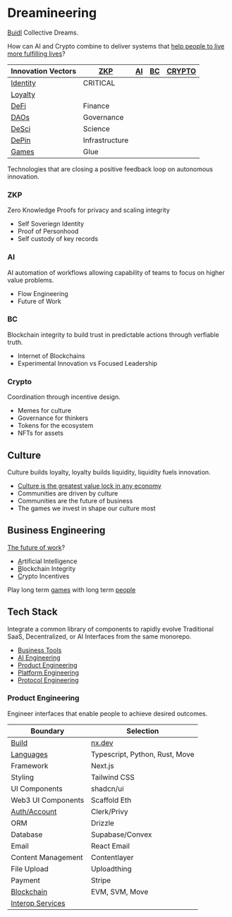 # Dreamineering

[Buidl](https://mm.dreamineering.com/docs/buidl) Collective Dreams.

How can AI and Crypto combine to deliver systems that [help people to live more fulfilling lives](https://mm.dreamineering.com/docs/people/fulfillment/)?

| Innovation Vectors | [ZKP](https://mm.dreamineering.com/docs/engineering/blockchain-architecture/blockchain-concepts/cryptography/zero-knowledge) | [AI](https://mm.dreamineering.com/docs/ai)  | [BC](https://mm.dreamineering.com/docs/crypto/web3-principles) | [CRYPTO](https://mm.dreamineering.com/docs/crypto) |
| --------- | --- | --- | ---------- | ---------- |
| [Identity](https://mm.dreamineering.com/docs/crypto/web3-principles/web3-principle-identity)  | CRITICAL    |     |            |            |
| [Loyalty](https://mm.dreamineering.com/docs/business/cost-centres/value-exchange/marketing/)  |     |     |            |            |
| [DeFi](https://mm.dreamineering.com/docs/crypto/investing/crypto-assets/) | Finance     |     |     |            |            |
| [DAOs](https://mm.dreamineering.com/docs/networks/) | Governance     |     |     |            |            |
| [DeSci](https://mm.dreamineering.com/docs/engineering/science/#desci) | Science     |     |     |            |            |
| [DePin](https://mm.dreamineering.com/docs/engineering/depin-engineering/) | Infrastructure    |     |     |            |            |
| [Games](https://mm.dreamineering.com/docs/games) | Glue    |     |     |            |            |

Technologies that are closing a positive feedback loop on autonomous innovation. 

### ZKP

Zero Knowledge Proofs for privacy and scaling integrity

- Self Soveriegn Identity
- Proof of Personhood
- Self custody of key records

### AI

AI automation of workflows allowing capability of teams to focus on higher value problems.

- Flow Engineering
- Future of Work

### BC

Blockchain integrity to build trust in predictable actions through verfiable truth.

- Internet of Blockchains
- Experimental Innovation vs Focused Leadership

### Crypto

Coordination through incentive design.

- Memes for culture
- Governance for thinkers
- Tokens for the ecosystem
- NFTs for assets

## Culture

Culture builds loyalty, loyalty builds liquidity, liquidity fuels innovation.

- [Culture is the greatest value lock in any economy](https://mm.dreamineering.com/docs/decisions/value-system/intangibles/value-memes/)
- Communities are driven by culture
- Communities are the future of business
- The games we invest in shape our culture most

## Business Engineering

[The future of work](https://mm.dreamineering.com/docs/work/)?

- [A](https://mm.dreamineering.com/docs/ai)rtificial Intelligence
- [B](https://mm.dreamineering.com/docs/engineering/blockchain-engineering/)lockchain Integrity
- [C](https://mm.dreamineering.com/docs/crypto)rypto Incentives

Play long term [games](https://mm.dreamineering.com/docs/games/) with long term [people](https://mm.dreamineering.com/docs/people)

## Tech Stack

Integrate a common library of components to rapidly evolve Traditional SaaS, Decentralized, or AI Interfaces from the same monorepo.

- [Business Tools](https://mm.dreamineering.com/docs/business/business-software/)
- [AI Engineering](https://mm.dreamineering.com/docs/ai)
- [Product Engineering](https://mm.dreamineering.com/docs/engineering/software-stack/products/)
- [Platform Engineering](https://mm.dreamineering.com/docs/engineering/software-stack/platform/)
- [Protocol Engineering](https://mm.dreamineering.com/docs/engineering/software-stack/onchain-protocols/)

### Product Engineering

Engineer interfaces that enable people to achieve desired outcomes.

| Boundary | Selection |
|---|--|
| [Build](https://mm.dreamineering.com/docs/engineering/software-stack/developer-tools/monorepo-build-tools/) |[nx.dev](https://nx.dev/concepts/mental-model) |
| [Languages](https://mm.dreamineering.com/docs/work/engineering-roles/capability-coder/software-languages/) | Typescript, Python, Rust, Move  |
| Framework | Next.js |
| Styling | Tailwind CSS |
| UI Components | shadcn/ui |
| Web3 UI Components | Scaffold Eth |
| [Auth/Account](https://mm.dreamineering.com/docs/engineering/software-stack/platform/identity-security/) | Clerk/Privy |
| ORM | Drizzle |
| Database | Supabase/Convex |
| Email | React Email |
| Content Management | Contentlayer |
| File Upload | Uploadthing |
| Payment | Stripe |
| [Blockchain](https://mm.dreamineering.com/docs/engineering/software-stack/onchain-protocols/blockchain-stack-decisions/) | EVM, SVM, Move |
| [Interop Services](https://mm.dreamineering.com/docs/crypto/investing/crypto-assets/tokens-interop-services/) |  |


